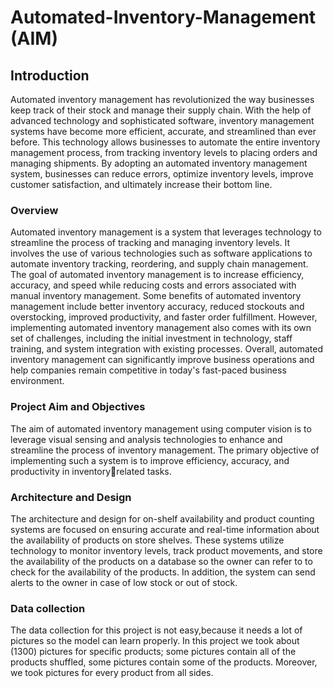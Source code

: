 # Automated-Inventory-Management (AIM)
## Introduction
 Automated inventory management has revolutionized the way businesses keep track of their stock and manage their supply chain. With the help of advanced technology and sophisticated software, inventory management systems have become more efficient, accurate, and streamlined than ever before. This technology allows businesses to automate the entire inventory management process, from tracking inventory levels to placing orders and managing shipments. By adopting an automated inventory management system, businesses can reduce errors, optimize inventory levels, improve customer satisfaction, and ultimately increase their bottom line.
### Overview
 Automated inventory management is a system that leverages technology to streamline the process of tracking and managing inventory levels. It involves the use of various technologies such as software applications to automate inventory tracking, reordering, and supply chain management. The goal of automated inventory management is to increase efficiency, accuracy, and speed while reducing costs and errors associated with manual inventory management. Some 
benefits of automated inventory management include better inventory accuracy, 
reduced stockouts and overstocking, improved productivity, and faster order fulfillment. However, implementing automated inventory management also comes with its own set of challenges, including the initial investment in technology, staff training, and system integration with existing processes. Overall, automated inventory management can significantly improve business operations and help companies remain competitive in today's fast-paced business environment.

### Project Aim and Objectives
 The aim of automated inventory management using computer vision is to leverage visual sensing and analysis technologies to enhance and streamline the process of inventory management. The primary objective of implementing such a system is to improve efficiency, accuracy, and productivity in inventoryrelated tasks.

 ### Architecture and Design
  The architecture and design for on-shelf availability and product counting systems are focused on ensuring accurate and real-time information about the availability of products on store shelves. These systems utilize technology to monitor inventory levels, track product movements, and store the availability of the products on a database so the owner can refer to to check for the availability of the products. In addition, the system can send alerts to the owner in case of low stock or out of stock.

  ### Data collection
 The data collection for this project is not easy,because it needs a lot of pictures so the model can learn properly. In this project we took about (1300) pictures for specific products; some pictures contain all of the products shuffled, some pictures contain some of the products. Moreover, we took pictures for every product from all sides.
